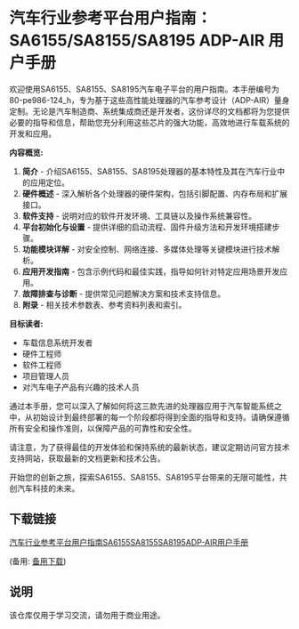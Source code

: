 # 汽车行业参考平台用户指南：SA6155/SA8155/SA8195 ADP-AIR 用户手册

欢迎使用SA6155、SA8155、SA8195汽车电子平台的用户指南。本手册编号为80-pe986-124_h，专为基于这些高性能处理器的汽车参考设计（ADP-AIR）量身定制。无论是汽车制造商、系统集成商还是开发者，这份详尽的文档都将为您提供必要的指导和信息，帮助您充分利用这些芯片的强大功能，高效地进行车载系统的开发和应用。

**内容概览:**

1. **简介** - 介绍SA6155、SA8155、SA8195处理器的基本特性及其在汽车行业中的应用定位。
2. **硬件概述** - 深入解析各个处理器的硬件架构，包括引脚配置、内存布局和扩展接口。
3. **软件支持** - 说明对应的软件开发环境、工具链以及操作系统兼容性。
4. **平台初始化与设置** - 提供详细的启动流程、固件升级方法和开发环境搭建步骤。
5. **功能模块详解** - 对安全控制、网络连接、多媒体处理等关键模块进行技术解析。
6. **应用开发指南** - 包含示例代码和最佳实践，指导如何针对特定应用场景开发应用。
7. **故障排查与诊断** - 提供常见问题解决方案和技术支持信息。
8. **附录** - 相关技术参数表、参考资料列表和索引。

**目标读者:**
- 车载信息系统开发者
- 硬件工程师
- 软件工程师
- 项目管理人员
- 对汽车电子产品有兴趣的技术人员

通过本手册，您可以深入了解如何将这三款先进的处理器应用于汽车智能系统之中，从初始设计到最终部署的每一个阶段都将得到全面的指导和支持。请确保遵循所有安全和操作准则，以保障产品的可靠性和安全性。

请注意，为了获得最佳的开发体验和保持系统的最新状态，建议定期访问官方技术支持网站，获取最新的文档更新和技术公告。

开始您的创新之旅，探索SA6155、SA8155、SA8195平台带来的无限可能性，共创汽车科技的未来。

## 下载链接
[汽车行业参考平台用户指南SA6155SA8155SA8195ADP-AIR用户手册](https://pan.quark.cn/s/cfe834fed471) 

(备用: [备用下载](https://pan.baidu.com/s/1LcmHWdnwAZE8Wy_tvEu2Mw?pwd=1234))

## 说明

该仓库仅用于学习交流，请勿用于商业用途。
